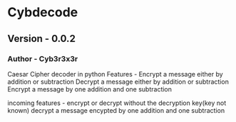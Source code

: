 # Cybdecode
## Version - 0.0.2
### Author - Cyb3r3x3r
Caesar Cipher decoder in python
Features - 
Encrypt a message either by addition or subtraction
Decrypt a message either by addition or subtraction
Encrypt a message by one addition and one subtraction

incoming features - 
encrypt or decrypt without the decryption key(key not known)
decrypt a message encypted by one addition and one subtraction
